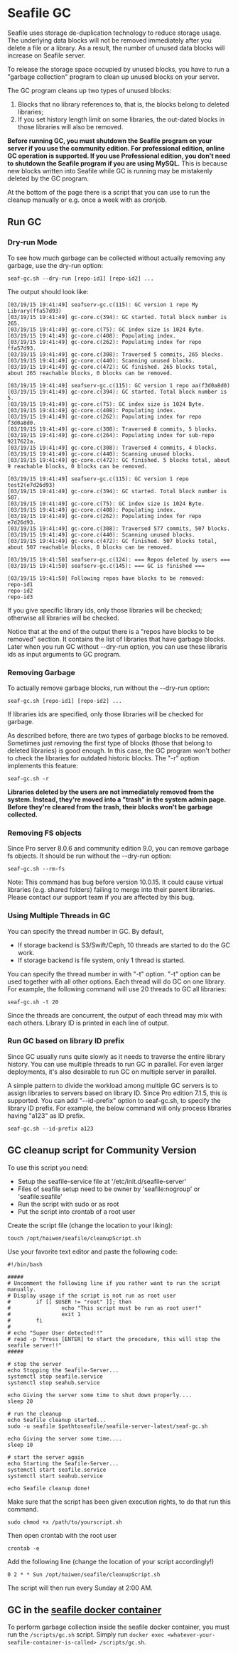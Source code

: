 # Seafile GC

Seafile uses storage de-duplication technology to reduce storage usage. The underlying data blocks will not be removed immediately after you delete a file or a library. As a result, the number of unused data blocks will increase on Seafile server.

To release the storage space occupied by unused blocks, you have to run a
"garbage collection" program to clean up unused blocks on your server.

The GC program cleans up two types of unused blocks:

1. Blocks that no library references to, that is, the blocks belong to deleted libraries;
2. If you set history length limit on some libraries, the out-dated blocks in those libraries will also be removed.

**Before running GC, you must shutdown the Seafile program on your server if you use the community edition. For professional edition, online GC operation is supported. If you use Professional edition, you don't need to shutdown the Seafile program if you are using MySQL.**
This is because new blocks written into Seafile while GC is running may be mistakenly deleted by the GC program.

At the bottom of the page there is a script that you can use to run the cleanup manually or e.g. once a week with as cronjob.

## Run GC

### Dry-run Mode

To see how much garbage can be collected without actually removing any garbage, use the dry-run option:

```
seaf-gc.sh --dry-run [repo-id1] [repo-id2] ...

```

The output should look like:

```
[03/19/15 19:41:49] seafserv-gc.c(115): GC version 1 repo My Library(ffa57d93)
[03/19/15 19:41:49] gc-core.c(394): GC started. Total block number is 265.
[03/19/15 19:41:49] gc-core.c(75): GC index size is 1024 Byte.
[03/19/15 19:41:49] gc-core.c(408): Populating index.
[03/19/15 19:41:49] gc-core.c(262): Populating index for repo ffa57d93.
[03/19/15 19:41:49] gc-core.c(308): Traversed 5 commits, 265 blocks.
[03/19/15 19:41:49] gc-core.c(440): Scanning unused blocks.
[03/19/15 19:41:49] gc-core.c(472): GC finished. 265 blocks total, about 265 reachable blocks, 0 blocks can be removed.

[03/19/15 19:41:49] seafserv-gc.c(115): GC version 1 repo aa(f3d0a8d0)
[03/19/15 19:41:49] gc-core.c(394): GC started. Total block number is 5.
[03/19/15 19:41:49] gc-core.c(75): GC index size is 1024 Byte.
[03/19/15 19:41:49] gc-core.c(408): Populating index.
[03/19/15 19:41:49] gc-core.c(262): Populating index for repo f3d0a8d0.
[03/19/15 19:41:49] gc-core.c(308): Traversed 8 commits, 5 blocks.
[03/19/15 19:41:49] gc-core.c(264): Populating index for sub-repo 9217622a.
[03/19/15 19:41:49] gc-core.c(308): Traversed 4 commits, 4 blocks.
[03/19/15 19:41:49] gc-core.c(440): Scanning unused blocks.
[03/19/15 19:41:49] gc-core.c(472): GC finished. 5 blocks total, about 9 reachable blocks, 0 blocks can be removed.

[03/19/15 19:41:49] seafserv-gc.c(115): GC version 1 repo test2(e7d26d93)
[03/19/15 19:41:49] gc-core.c(394): GC started. Total block number is 507.
[03/19/15 19:41:49] gc-core.c(75): GC index size is 1024 Byte.
[03/19/15 19:41:49] gc-core.c(408): Populating index.
[03/19/15 19:41:49] gc-core.c(262): Populating index for repo e7d26d93.
[03/19/15 19:41:49] gc-core.c(308): Traversed 577 commits, 507 blocks.
[03/19/15 19:41:49] gc-core.c(440): Scanning unused blocks.
[03/19/15 19:41:49] gc-core.c(472): GC finished. 507 blocks total, about 507 reachable blocks, 0 blocks can be removed.

[03/19/15 19:41:50] seafserv-gc.c(124): === Repos deleted by users ===
[03/19/15 19:41:50] seafserv-gc.c(145): === GC is finished ===

[03/19/15 19:41:50] Following repos have blocks to be removed:
repo-id1
repo-id2
repo-id3

```

If you give specific library ids, only those libraries will be checked; otherwise all libraries will be checked.

Notice that at the end of the output there is a "repos have blocks to be removed" section. It contains the list of libraries that have garbage blocks. Later when you run GC without --dry-run option, you can use these libraris ids as input arguments to GC program.

### Removing Garbage

To actually remove garbage blocks, run without the --dry-run option:

```
seaf-gc.sh [repo-id1] [repo-id2] ...

```

If libraries ids are specified, only those libraries will be checked for garbage.

As described before, there are two types of garbage blocks to be removed. Sometimes just removing the first type of blocks (those that belong to deleted libraries) is good enough. In this case, the GC program won't bother to check the libraries for outdated historic blocks. The "-r" option implements this feature:

```
seaf-gc.sh -r

```

**Libraries deleted by the users are not immediately removed from the system. Instead, they're moved into a "trash" in the system admin page. Before they're cleared from the trash, their blocks won't be garbage collected.**

### Removing FS objects

Since Pro server 8.0.6 and community edition 9.0, you can remove garbage fs objects. It should be run without the --dry-run option:

```
seaf-gc.sh --rm-fs

```

Note: This command has bug before version 10.0.15. It could cause virtual libraries (e.g. shared folders) failing to merge into their parent libraries. Please contact our support team if you are affected by this bug.

### Using Multiple Threads in GC

You can specify the thread number in GC. By default,

* If storage backend is S3/Swift/Ceph, 10 threads are started to do the GC work.
* If storage backend is file system, only 1 thread is started.

You can specify the thread number in with "-t" option. "-t" option can be used together with all other options. Each thread will do GC on one library. For example, the following command will use 20 threads to GC all libraries:

```
seaf-gc.sh -t 20

```

Since the threads are concurrent, the output of each thread may mix with each others. Library ID is printed in each line of output.

### Run GC based on library ID prefix

Since GC usually runs quite slowly as it needs to traverse the entire library history. You can use multiple threads to run GC in parallel. For even larger deployments, it's also desirable to run GC on multiple server in parallel.

A simple pattern to divide the workload among multiple GC servers is to assign libraries to servers based on library ID. Since Pro edition 7.1.5, this is supported. You can add "--id-prefix" option to seaf-gc.sh, to specify the library ID prefix. For example, the below command will only process libraries having "a123" as ID prefix.

```
seaf-gc.sh --id-prefix a123

```

## GC cleanup script for Community Version

To use this script you need:

* Setup the seafile-service file at '/etc/init.d/seafile-server'
* Files of seafile setup need to be owner by 'seafile:nogroup' or 'seafile:seafile'
* Run the script with sudo or as root
* Put the script into crontab of a root user

Create the script file (change the location to your liking):

```
touch /opt/haiwen/seafile/cleanupScript.sh

```

Use your favorite text editor and paste the following code:

```
#!/bin/bash

#####
# Uncomment the following line if you rather want to run the script manually.
# Display usage if the script is not run as root user
#        if [[ $USER != "root" ]]; then
#                echo "This script must be run as root user!"
#                exit 1
#        fi
#
# echo "Super User detected!!"
# read -p "Press [ENTER] to start the procedure, this will stop the seafile server!!"
#####

# stop the server
echo Stopping the Seafile-Server...
systemctl stop seafile.service
systemctl stop seahub.service

echo Giving the server some time to shut down properly....
sleep 20

# run the cleanup
echo Seafile cleanup started...
sudo -u seafile $pathtoseafile/seafile-server-latest/seaf-gc.sh

echo Giving the server some time....
sleep 10

# start the server again
echo Starting the Seafile-Server...
systemctl start seafile.service
systemctl start seahub.service

echo Seafile cleanup done!

```

Make sure that the script has been given execution rights, to do that run this command.

```
sudo chmod +x /path/to/yourscript.sh

```

Then open crontab with the root user

```
crontab -e

```

Add the following line (change the location of your script accordingly!)

```
0 2 * * Sun /opt/haiwen/seafile/cleanupScript.sh

```

The script will then run every Sunday at 2:00 AM.

## GC in the [seafile docker container](https://github.com/haiwen/seafile-docker)

To perform garbage collection inside the seafile docker container, you must run the `/scripts/gc.sh` script. Simply run `docker exec <whatever-your-seafile-container-is-called> /scripts/gc.sh`.
